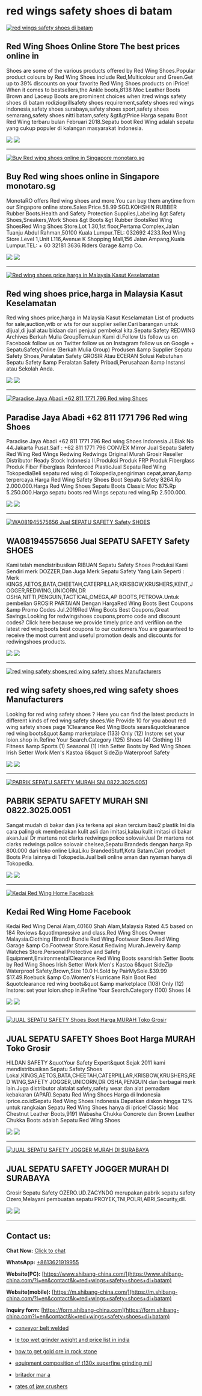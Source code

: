 # red wings safety shoes di batam

<a href="https://swt.shibang-china.com/?l=en&img&k=red+wings+safety+shoes+di+batam" target="_blank">![red wings safety shoes di batam](http://static.shibang-china.com/all-800x300/269.jpg)</a>

## Red Wing Shoes Online Store The best prices online in
Shoes are some of the various products offered by Red Wing Shoes.Popular product colours by Red Wing Shoes include Red,Multicolour and Green.Get up to 39% discounts on your favorite Red Wing Shoes products on iPrice! When it comes to bestsellers,the Ankle boots,8138 Moc Leather Boots Brown and Laceup Boots are prominent choices when itred wings safety shoes di batam rodiziogrillsafety shoes requirement,safety shoes red wings indonesia,safety shoes surabaya,safety shoes sport,safety shoes semarang,safety shoes nitti batam,safety &gt&gtPrice Harga sepatu Boot Red Wing terbaru bulan Februari 2018.Sepatu boot Red Wing adalah sepatu yang cukup populer di kalangan masyarakat Indonesia.


<a href="https://whatsapp.shibangsoft.com/WhatsApp.php" target="_blank" title="WhatsApp">![](http://static.shibang-china.com/icon/whatsapp.png)</a> <a href="https://swt.shibang-china.com/?l=en&icon&k=red+wings+safety+shoes+di+batam" target="_blank">![](http://static.shibang-china.com/icon/chat-en.png)</a>

---

<a href="https://swt.shibang-china.com/?l=en&img&k=red+wings+safety+shoes+di+batam" target="_blank">![Buy Red wing shoes online in Singapore monotaro.sg](http://static.shibang-china.com/all-800x300/1210.jpg)</a>

## Buy Red wing shoes online in Singapore monotaro.sg
MonotaRO offers Red wing shoes and more.You can buy them anytime from our Singapore online store.Sales Price.58.99 SGD.KOHSHIN RUBBER Rubber Boots.Health and Safety Protection Supplies,Labeling &gt Safety Shoes,Sneakers,Work Shoes &gt Boots &gt Rubber BootsRed Wing ShoesRed Wing Shoes Store.Lot 1.30,1st floor,Pertama Complex,Jalan Tuanju Abdul Rahman,50100 Kuala Lumpur.TEL: 032692 4233.Red Wing Store.Level 1,Unit L116,Avenue K Shopping Mall,156 Jalan Ampang,Kuala Lumpur.TEL: + 60 32181 3636.Riders Garage &amp Co.


<a href="https://whatsapp.shibangsoft.com/WhatsApp.php" target="_blank" title="WhatsApp">![](http://static.shibang-china.com/icon/whatsapp.png)</a> <a href="https://swt.shibang-china.com/?l=en&icon&k=red+wings+safety+shoes+di+batam" target="_blank">![](http://static.shibang-china.com/icon/chat-en.png)</a>

---

<a href="https://swt.shibang-china.com/?l=en&img&k=red+wings+safety+shoes+di+batam" target="_blank">![Red wing shoes price,harga in Malaysia Kasut Keselamatan](http://static.shibang-china.com/all-800x300/1402.jpg)</a>

## Red wing shoes price,harga in Malaysia Kasut Keselamatan
Red wing shoes price,harga in Malaysia Kasut Keselamatan List of products for sale,auction,wtb or wts for our supplier seller.Cari barangan untuk dijual,di jual atau bidaan dari penjual pembekal kita.Sepatu Safety REDWING Archives Berkah Mulia GroupTemukan Kami di.Follow Us follow us on Facebook follow us on Twitter follow us on Instagram follow us on Google + SepatuSafetyOnline (Berkah Mulia Group) Produsen &amp Supplier Sepatu Safety Shoes,Peralatan Safety GROSIR Atau ECERAN Solusi Kebutuhan Sepatu Safety &amp Peralatan Safety Pribadi,Perusahaan &amp Instansi atau Sekolah Anda.


<a href="https://whatsapp.shibangsoft.com/WhatsApp.php" target="_blank" title="WhatsApp">![](http://static.shibang-china.com/icon/whatsapp.png)</a> <a href="https://swt.shibang-china.com/?l=en&icon&k=red+wings+safety+shoes+di+batam" target="_blank">![](http://static.shibang-china.com/icon/chat-en.png)</a>

---

<a href="https://swt.shibang-china.com/?l=en&img&k=red+wings+safety+shoes+di+batam" target="_blank">![Paradise Jaya Abadi +62 811 1771 796 Red wing Shoes](http://static.shibang-china.com/all-800x300/95.jpg)</a>

## Paradise Jaya Abadi +62 811 1771 796 Red wing Shoes
Paradise Jaya Abadi +62 811 1771 796 Red wing Shoes Indonesia.Jl.Biak No 44.Jakarta Pusat.Saif : +62 811 1771 796 CONVEX Mirror Jual Sepatu Safety Red Wing Red Wings Redwing Redwings Original Murah Grosir Reseller Distributor Ready Stock Indonesia II.Produksi Produk FRP Produk Fiberglass Produk Fiber Fiberglass Reinforced PlasticJual Sepatu Red Wing TokopediaBeli sepatu red wing di Tokopedia,pengiriman cepat,aman,&amp terpercaya.Harga Red Wing Safety Shoes Boot Sepatu Safety 8264.Rp 2.000.000.Harga Red Wing Shoes Sepatu Boots Classic Moc 875.Rp 5.250.000.Harga sepatu boots red Wings sepatu red wing.Rp 2.500.000.


<a href="https://whatsapp.shibangsoft.com/WhatsApp.php" target="_blank" title="WhatsApp">![](http://static.shibang-china.com/icon/whatsapp.png)</a> <a href="https://swt.shibang-china.com/?l=en&icon&k=red+wings+safety+shoes+di+batam" target="_blank">![](http://static.shibang-china.com/icon/chat-en.png)</a>

---

<a href="https://swt.shibang-china.com/?l=en&img&k=red+wings+safety+shoes+di+batam" target="_blank">![WA081945575656 Jual SEPATU SAFETY Safety SHOES](http://static.shibang-china.com/all-800x300/1390.jpg)</a>

## WA081945575656 Jual SEPATU SAFETY Safety SHOES
Kami telah mendistribusikan RIBUAN Sepatu Safety Shoes Produksi Kami Sendiri merk DOZZER,Dan Juga Merk Sepatu Safety Yang Lain Seperti : Merk KINGS,AETOS,BATA,CHEETAH,CATERPILLAR,KRISBOW,KRUSHERS,KENT,JOGGER,REDWING,UNICORN,DR OSHA,NITTI,PENGUIN,TACTICAL,OMEGA,AP BOOTS,PETROVA.Untuk pembelian GROSIR PARTAIAN Dengan HargaRed Wing Boots Best Coupons &amp Promo Codes Jul.2019Red Wing Boots Best Coupons,Great Savings.Looking for redwingshoes coupons,promo code and discount codes? Click here because we provide timely price and verifiion on the latest red wing boots best coupons to our customers.You are guaranteed to receive the most current and useful promotion deals and discounts for redwingshoes products.


<a href="https://whatsapp.shibangsoft.com/WhatsApp.php" target="_blank" title="WhatsApp">![](http://static.shibang-china.com/icon/whatsapp.png)</a> <a href="https://swt.shibang-china.com/?l=en&icon&k=red+wings+safety+shoes+di+batam" target="_blank">![](http://static.shibang-china.com/icon/chat-en.png)</a>

---

<a href="https://swt.shibang-china.com/?l=en&img&k=red+wings+safety+shoes+di+batam" target="_blank">![red wing safety shoes,red wing safety shoes Manufacturers](http://static.shibang-china.com/all-800x300/1425.jpg)</a>

## red wing safety shoes,red wing safety shoes Manufacturers
Looking for red wing safety shoes ? Here you can find the latest products in different kinds of red wing safety shoes.We Provide 10 for you about red wing safety shoes page 1Clearance Red Wing Boots sears&quotclearance red wing boots&quot &amp marketplace (133) Only (12) Instore: set your loion.shop in.Refine Your Search.Category (125) Shoes (4) Clothing (3) Fitness &amp Sports (1) Seasonal (1) Irish Setter Boots by Red Wing Shoes Irish Setter Work Men's Kastoa 6&quot SideZip Waterproof Safety


<a href="https://whatsapp.shibangsoft.com/WhatsApp.php" target="_blank" title="WhatsApp">![](http://static.shibang-china.com/icon/whatsapp.png)</a> <a href="https://swt.shibang-china.com/?l=en&icon&k=red+wings+safety+shoes+di+batam" target="_blank">![](http://static.shibang-china.com/icon/chat-en.png)</a>

---

<a href="https://swt.shibang-china.com/?l=en&img&k=red+wings+safety+shoes+di+batam" target="_blank">![PABRIK SEPATU SAFETY MURAH SNI 0822.3025.0051](http://static.shibang-china.com/all-800x300/163.jpg)</a>

## PABRIK SEPATU SAFETY MURAH SNI 0822.3025.0051
Sangat mudah di bakar dan jika terkena api akan tercium bau2 plastik Ini dia cara paling ok membedakan kulit asli dan imitasi,kalau kulit imitasi di bakar akanJual Dr martens not clarks redwings police solovairJual Dr martens not clarks redwings police solovair chelsea,Sepatu Brandeds dengan harga Rp 800.000 dari toko online LikaLiku BrandedStuff,Kota Batam.Cari product Boots Pria lainnya di Tokopedia.Jual beli online aman dan nyaman hanya di Tokopedia.


<a href="https://whatsapp.shibangsoft.com/WhatsApp.php" target="_blank" title="WhatsApp">![](http://static.shibang-china.com/icon/whatsapp.png)</a> <a href="https://swt.shibang-china.com/?l=en&icon&k=red+wings+safety+shoes+di+batam" target="_blank">![](http://static.shibang-china.com/icon/chat-en.png)</a>

---

<a href="https://swt.shibang-china.com/?l=en&img&k=red+wings+safety+shoes+di+batam" target="_blank">![Kedai Red Wing Home Facebook](http://static.shibang-china.com/all-800x300/1400.jpg)</a>

## Kedai Red Wing Home Facebook
Kedai Red Wing Denai Alam,40160 Shah Alam,Malaysia Rated 4.5 based on 184 Reviews &quotImpressive and class.Red Wing Shoes Owner Malaysia.Clothing (Brand) Bundle Red Wing.Footwear Store.Red Wing Garage &amp Co.Footwear Store.Kasut Redwing Murah.Jewelry &amp Watches Store.Personal Protective and Safety Equipment,EnvironmentalClearance Red Wing Boots searsIrish Setter Boots by Red Wing Shoes Irish Setter Work Men's Kastoa 6&quot SideZip Waterproof Safety,Brown,Size 10.0 H.Sold by PairMySole.$39.99 $17.49.Roebuck &amp Co.Women's Hurricane Rain Boot Red &quotclearance red wing boots&quot &amp marketplace (108) Only (12) Instore: set your loion.shop in.Refine Your Search.Category (100) Shoes (4


<a href="https://whatsapp.shibangsoft.com/WhatsApp.php" target="_blank" title="WhatsApp">![](http://static.shibang-china.com/icon/whatsapp.png)</a> <a href="https://swt.shibang-china.com/?l=en&icon&k=red+wings+safety+shoes+di+batam" target="_blank">![](http://static.shibang-china.com/icon/chat-en.png)</a>

---

<a href="https://swt.shibang-china.com/?l=en&img&k=red+wings+safety+shoes+di+batam" target="_blank">![JUAL SEPATU SAFETY Shoes Boot Harga MURAH Toko Grosir](http://static.shibang-china.com/all-800x300/216.jpg)</a>

## JUAL SEPATU SAFETY Shoes Boot Harga MURAH Toko Grosir
HILDAN SAFETY &quotYour Safety Expert&quot Sejak 2011 kami mendistribusikan Sepatu Safety Shoes Lokal,KINGS,AETOS,BATA,CHEETAH,CATERPILLAR,KRISBOW,KRUSHERS,RED WING,SAFETY JOGGER,UNICORN,DR OSHA,PENGUIN dan berbagai merk lain.Juga distributor alatalat safety,safety wear dan alat pemadam kebakaran (APAR).Sepatu Red Wing Shoes Harga di Indonesia iprice.co.idSepatu Red Wing Shoes Indonesia.Dapatkan diskon hingga 12% untuk rangkaian Sepatu Red Wing Shoes hanya di iprice! Classic Moc Chestnut Leather Boots,9191 Wabasha Chukka Concrete dan Brown Leather Chukka Boots adalah Sepatu Red Wing Shoes


<a href="https://whatsapp.shibangsoft.com/WhatsApp.php" target="_blank" title="WhatsApp">![](http://static.shibang-china.com/icon/whatsapp.png)</a> <a href="https://swt.shibang-china.com/?l=en&icon&k=red+wings+safety+shoes+di+batam" target="_blank">![](http://static.shibang-china.com/icon/chat-en.png)</a>

---

<a href="https://swt.shibang-china.com/?l=en&img&k=red+wings+safety+shoes+di+batam" target="_blank">![JUAL SEPATU SAFETY JOGGER MURAH DI SURABAYA](http://static.shibang-china.com/all-800x300/924.jpg)</a>

## JUAL SEPATU SAFETY JOGGER MURAH DI SURABAYA
Grosir Sepatu Safety OZERO.UD.ZACYNDO merupakan pabrik sepatu safety Ozero,Melayani pembuatan sepatu PROYEK,TNI,POLRI,ABRI,Security,dll.

<a href="https://whatsapp.shibangsoft.com/WhatsApp.php" target="_blank" title="WhatsApp">![](http://static.shibang-china.com/icon/whatsapp.png)</a> <a href="https://swt.shibang-china.com/?l=en&icon&k=red+wings+safety+shoes+di+batam" target="_blank">![](http://static.shibang-china.com/icon/chat-en.png)</a>

---
## Contact us:

**Chat Now:** [Click to chat](https://swt.shibang-china.com?l=en&contact&k=red+wings+safety+shoes+di+batam)

**WhatsApp:**  [+8613621919955](https://whatsapp.shibangsoft.com/WhatsApp.php)

**Website(PC):** [https://www.shibang-china.com/](https://www.shibang-china.com/?l=en&contact&k=red+wings+safety+shoes+di+batam)

**Website(mobile):** [https://m.shibang-china.com/](https://m.shibang-china.com/?l=en&contact&k=red+wings+safety+shoes+di+batam)

**Inquiry form:** [https://form.shibang-china.com](https://form.shibang-china.com?l=en&contact&k=red+wings+safety+shoes+di+batam)

* [conveyor belt welded](../115/conveyor%20belt%20welded.md)

* [le top wet grinder weight and price list in india](../121/le%20top%20wet%20grinder%20weight%20and%20price%20list%20in%20india.md)

* [how to get gold ore in rock stone](../121/how%20to%20get%20gold%20ore%20in%20rock%20stone.md)

* [equipment composition of t130x superfine grinding mill](../119/equipment%20composition%20of%20t130x%20superfine%20grinding%20mill.md)

* [britador mar a](../112/britador%20mar%20a.md)

* [rates of jaw crushers](../113/rates%20of%20jaw%20crushers.md)